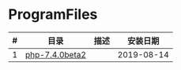 # ProgramFiles



| #    | 目录                                                         | 描述 | 安装日期   |
| ---- | ------------------------------------------------------------ | ---- | ---------- |
| 1    | [php-7.4.0beta2](https://windows.php.net/downloads/releases/php-7.3.8-Win32-VC15-x64.zip) |      | 2019-08-14 |

